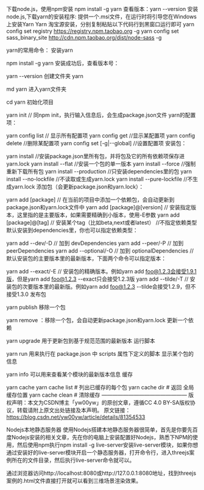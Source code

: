 下载node.js，使用npm安装
npm install -g yarn
查看版本：yarn --version
安装node.js,下载yarn的安装程序:
提供一个.msi文件，在运行时将引导您在Windows上安装Yarn
Yarn 淘宝源安装，分别复制粘贴以下代码行到黑窗口运行即可
yarn config set registry https://registry.npm.taobao.org -g
yarn config set sass_binary_site http://cdn.npm.taobao.org/dist/node-sass -g



yarn的常用命令：
安装yarn

npm install -g yarn
安装成功后，查看版本号：

yarn --version
创建文件夹 yarn

md yarn
进入yarn文件夹

cd yarn
初始化项目

yarn init // 同npm init，执行输入信息后，会生成package.json文件
yarn的配置项：

yarn config list // 显示所有配置项
yarn config get <key> //显示某配置项
yarn config delete <key> //删除某配置项
yarn config set <key> <value> [-g|--global] //设置配置项
安装包：

yarn install //安装package.json里所有包，并将包及它的所有依赖项保存进yarn.lock
yarn install --flat //安装一个包的单一版本
yarn install --force //强制重新下载所有包
yarn install --production //只安装dependencies里的包
yarn install --no-lockfile //不读取或生成yarn.lock
yarn install --pure-lockfile //不生成yarn.lock
添加包（会更新package.json和yarn.lock）：

yarn add [package] // 在当前的项目中添加一个依赖包，会自动更新到package.json和yarn.lock文件中
yarn add [package]@[version] // 安装指定版本，这里指的是主要版本，如果需要精确到小版本，使用-E参数
yarn add [package]@[tag] // 安装某个tag（比如beta,next或者latest）
//不指定依赖类型默认安装到dependencies里，你也可以指定依赖类型：

yarn add --dev/-D // 加到 devDependencies
yarn add --peer/-P // 加到 peerDependencies
yarn add --optional/-O // 加到 optionalDependencies
//默认安装包的主要版本里的最新版本，下面两个命令可以指定版本：

yarn add --exact/-E // 安装包的精确版本。例如yarn add foo@1.2.3会接受1.9.1版，但是yarn add foo@1.2.3 --exact只会接受1.2.3版
yarn add --tilde/-T // 安装包的次要版本里的最新版。例如yarn add foo@1.2.3 --tilde会接受1.2.9，但不接受1.3.0
发布包

yarn publish
移除一个包

yarn remove <packageName>：移除一个包，会自动更新package.json和yarn.lock
更新一个依赖

yarn upgrade 用于更新包到基于规范范围的最新版本
运行脚本

yarn run 用来执行在 package.json 中 scripts 属性下定义的脚本
显示某个包的信息

yarn info <packageName> 可以用来查看某个模块的最新版本信息
缓存

yarn cache
yarn cache list # 列出已缓存的每个包 yarn cache dir # 返回 全局缓存位置 yarn cache clean # 清除缓存
————————————————
版权声明：本文为CSDN博主「yw00yw」的原创文章，遵循CC 4.0 BY-SA版权协议，转载请附上原文出处链接及本声明。
原文链接：https://blog.csdn.net/yw00yw/article/details/81354533



Nodejs本地静态服务器
使用Nodejs搭建本地静态服务器很简单，首先是你要先百度Nodejs安装的相关文章，先在你的电脑上安装配置好Nodejs，熟悉下NPM的使用，然后使用npm执行npm install -g live-server安装live-server模块，如果你想通过安装好的live-server模块开启一个静态服务器，打开命令行，进入threejs案例所在的文件目录，然后执行live-server命令就可以。

通过浏览器访问http://localhost:8080或http://127.0.0.1:8080地址，找到threejs案例的.html文件直接打开就可以看到三维场景渲染效果。